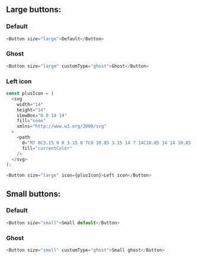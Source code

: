 ## Large buttons:
### Default

```js
<Button size="large">Default</Button>
```

### Ghost

```js
<Button size="large" customType="ghost">Ghost</Button>
```

### Left icon
```js
const plusIcon = (
  <svg
    width="14"
    height="14"
    viewBox="0 0 14 14"
    fill="none"
    xmlns="http://www.w3.org/2000/svg"
  >
    <path
      d="M7 0C3.15 0 0 3.15 0 7C0 10.85 3.15 14 7 14C10.85 14 14 10.85 14 7C14 3.15 10.85 0 7 0ZM10.5 7.875H7.875V10.5H6.125V7.875H3.5V6.125H6.125V3.5H7.875V6.125H10.5V7.875Z"
      fill="currentColor"
    />
  </svg>
);

<Button size="large" icon={plusIcon}>Left icon</Button>
```
## Small buttons:
### Default
```js
<Button size="small">Small default</Button>
```

### Ghost
```js
<Button size="small" customType="ghost">Small ghost</Button>
```
